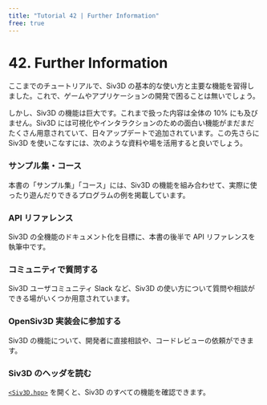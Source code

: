 ```yaml
---
title: "Tutorial 42 | Further Information"
free: true
---
```


# 42. Further Information
ここまでのチュートリアルで、Siv3D の基本的な使い方と主要な機能を習得しました。これで、ゲームやアプリケーションの開発で困ることは無いでしょう。

しかし、Siv3D の機能は巨大です。これまで扱った内容は全体の 10% にも及びません。Siv3D には可視化やインタラクションのための面白い機能がまだまだたくさん用意されていて、日々アップデートで追加されています。この先さらに Siv3D を使いこなすには、次のような資料や場を活用すると良いでしょう。

### サンプル集・コース
本書の「サンプル集」「コース」には、Siv3D の機能を組み合わせて、実際に使ったり遊んだりできるプログラムの例を掲載しています。

### API リファレンス
Siv3D の全機能のドキュメント化を目標に、本書の後半で API リファレンスを執筆中です。

### コミュニティで質問する
Siv3D ユーザコミュニティ Slack など、Siv3D の使い方について質問や相談ができる場がいくつか用意されています。

### OpenSiv3D 実装会に参加する
Siv3D の機能について、開発者に直接相談や、コードレビューの依頼ができます。

### Siv3D のヘッダを読む
[`<Siv3D.hpp>`](https://github.com/Siv3D/OpenSiv3D/blob/main/Siv3D/include/Siv3D.hpp) を開くと、Siv3D のすべての機能を確認できます。


